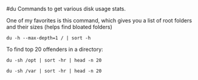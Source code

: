 #du
Commands to get various disk usage stats.  

One of my favorites is this command, which gives you a list of root folders and their sizes (helps find bloated folders)

    du -h --max-depth=1 / | sort -h

To find top 20 offenders in a directory:

    du -sh /opt | sort -hr | head -n 20
    
    du -sh /var | sort -hr | head -n 20 